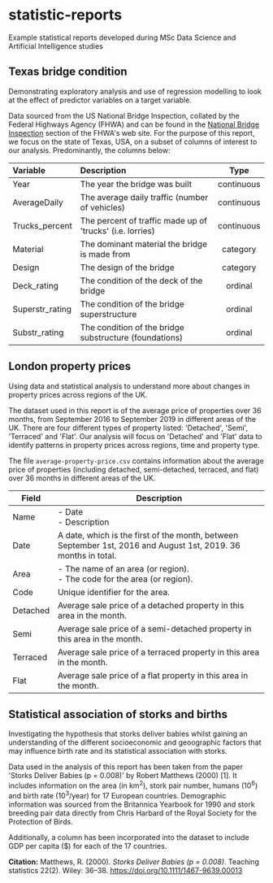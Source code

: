 # statistic-reports
Example statistical reports developed during MSc Data Science and Artificial Intelligence studies

## Texas bridge condition
Demonstrating exploratory analysis and use of regression modelling to look at the effect of predictor variables on a target variable.

Data sourced from the US National Bridge Inspection, collated by the Federal Highways Agency (FHWA) and can be found in the [National Bridge Inspection](https://www.fhwa.dot.gov/bridge/nbi/ascii.cfm) section of the FHWA's web site. For the purpose of this report, we focus on the state of Texas, USA, on a subset of columns of interest to our analysis. Predominantly, the columns below:

| Variable      |      Description             | Type | 
|:--------------|:-----------------------------|:------:|
|Year           | The year the bridge was built                             | continuous | 
|AverageDaily   | The average daily traffic (number of vehicles)            | continuous |
|Trucks_percent | The percent of traffic made up of 'trucks' (i.e. lorries) | continuous |
|Material       | The dominant material the bridge is made from             | category |
|Design         | The design of the bridge                                  | category |
|Deck_rating    | The condition of the deck of the bridge                   | ordinal |
|Superstr_rating| The condition of the bridge superstructure                | ordinal |
|Substr_rating  | The condition of the bridge substructure (foundations)    | ordinal |

## London property prices

Using data and statistical analysis to understand more about changes in property prices across regions of the UK.

The dataset used in this report is of the average price of properties over 36 months, from September 2016 to September 2019 in different areas of the UK. There are four different types of property listed: 'Detached', 'Semi', 'Terraced' and 'Flat'. Our analysis will focus on 'Detached' and 'Flat' data to identify patterns in property prices across regions, time and property type. 

The file `average-property-price.csv` contains information about the average price of properties (including detached, semi-detached, terraced, and flat) over 36 months in different areas of the UK.

| Field     | Description                                               |
|-----------|-----------------------------------------------------------|
| Name      | - Date <br> - Description                                 |
| Date      | A date, which is the first of the month, between September 1st, 2016 and August 1st, 2019. 36 months in total. |
| Area      | - The name of an area (or region). <br> - The code for the area (or region). |
| Code      | Unique identifier for the area.                           |
| Detached  | Average sale price of a detached property in this area in the month. |
| Semi      | Average sale price of a semi-detached property in this area in the month. |
| Terraced  | Average sale price of a terraced property in this area in the month. |
| Flat      | Average sale price of a flat property in this area in the month. |

## Statistical association of storks and births 

Investigating the hypothesis that storks deliver babies whilst gaining an understanding of the different socioeconomic and geoographic factors that may influence birth rate and its statistical association with storks. 

Data used in the analysis of this report has been taken from the paper 'Storks Deliver Babies (p = 0.008)' by Robert Matthews (2000) [1]. It includes information on the area (in km<sup>2</sup>), stork pair number, humans (10<sup>6</sup>) and birth rate (10<sup>3</sup>/year) for 17 European countries. Demographic information was sourced from the Britannica Yearbook for 1990 and stork breeding pair data directly from Chris Harbard of the Royal Society for the Protection of Birds. 

Additionally, a column has been incorporated into the dataset to include GDP per capita ($) for each of the 17 countries.

**Citation:**
Matthews, R. (2000). *Storks Deliver Babies (p = 0.008)*. Teaching statistics 22(2). Wiley: 36–38. https://doi.org/10.1111/1467-9639.00013


